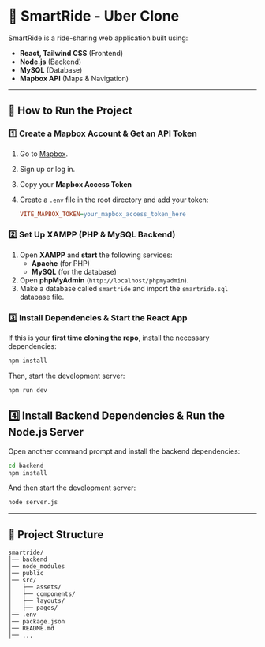 # 🚗 SmartRide - Uber Clone

SmartRide is a ride-sharing web application built using:

- **React, Tailwind CSS** (Frontend)
- **Node.js** (Backend)
- **MySQL** (Database)
- **Mapbox API** (Maps & Navigation)

---

## 🚀 How to Run the Project

### 1️⃣ Create a Mapbox Account & Get an API Token

1. Go to [Mapbox](https://www.mapbox.com).
2. Sign up or log in.
3. Copy your **Mapbox Access Token**
4. Create a `.env` file in the root directory and add your token:

   ```ini
   VITE_MAPBOX_TOKEN=your_mapbox_access_token_here
   ```

### 2️⃣ Set Up XAMPP (PHP & MySQL Backend)

1. Open **XAMPP** and **start** the following services:
   - **Apache** (for PHP)
   - **MySQL** (for the database)
2. Open **phpMyAdmin** (`http://localhost/phpmyadmin`).
3. Make a database called `smartride` and import the `smartride.sql` database file.

### 3️⃣ Install Dependencies & Start the React App

If this is your **first time cloning the repo**, install the necessary dependencies:

```sh
npm install
```

Then, start the development server:

```sh
npm run dev
```

## 4️⃣ Install Backend Dependencies & Run the Node.js Server

Open another command prompt and install the backend dependencies:

```sh
cd backend
npm install
```

And then start the development server:

```sh
node server.js
```

---

## 📌 Project Structure

```
smartride/
│── backend
│── node_modules
│── public
│── src/
│   ├── assets/
│   ├── components/
│   ├── layouts/
│   ├── pages/
│── .env
│── package.json
│── README.md
│── ...
```
